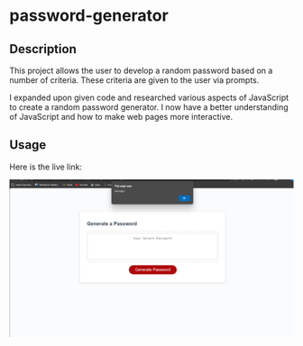 # password-generator

## Description
This project allows the user to develop a random password based on a number of criteria. These criteria are given to the user via prompts.

I expanded upon given code and researched various aspects of JavaScript to create a random password generator. I now have a better understanding of JavaScript and how to make web pages more interactive.

## Usage
Here is the live link:

![password generator screenshot](assets/Screenshot.png)